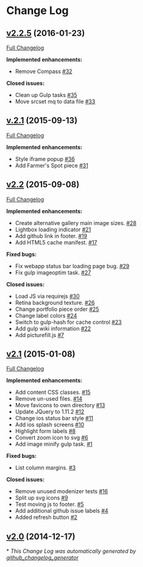 # Change Log

## [v2.2.5](https://github.com/patrickcate/portfolio/tree/v2.2.5) (2016-01-23)
[Full Changelog](https://github.com/patrickcate/portfolio/compare/v.2.1...v2.2.5)

**Implemented enhancements:**

- Remove Compass [\#32](https://github.com/patrickcate/portfolio/issues/32)

**Closed issues:**

- Clean up Gulp tasks [\#35](https://github.com/patrickcate/portfolio/issues/35)
- Move srcset mq to data file [\#33](https://github.com/patrickcate/portfolio/issues/33)

## [v.2.1](https://github.com/patrickcate/portfolio/tree/v.2.1) (2015-09-13)
[Full Changelog](https://github.com/patrickcate/portfolio/compare/v2.2...v.2.1)

**Implemented enhancements:**

- Style iframe popup [\#36](https://github.com/patrickcate/portfolio/issues/36)
- Add Farmer's Spot piece [\#31](https://github.com/patrickcate/portfolio/issues/31)

## [v2.2](https://github.com/patrickcate/portfolio/tree/v2.2) (2015-09-08)
[Full Changelog](https://github.com/patrickcate/portfolio/compare/v2.1...v2.2)

**Implemented enhancements:**

- Create alternative gallery main image sizes. [\#28](https://github.com/patrickcate/portfolio/issues/28)
- Lightbox loading indicator [\#21](https://github.com/patrickcate/portfolio/issues/21)
- Add github link in footer. [\#19](https://github.com/patrickcate/portfolio/issues/19)
- Add HTML5 cache manifest. [\#17](https://github.com/patrickcate/portfolio/issues/17)

**Fixed bugs:**

- Fix webapp status bar loading page bug. [\#29](https://github.com/patrickcate/portfolio/issues/29)
- Fix gulp imageoptim task. [\#27](https://github.com/patrickcate/portfolio/issues/27)

**Closed issues:**

- Load JS via requirejs [\#30](https://github.com/patrickcate/portfolio/issues/30)
- Retina background texture. [\#26](https://github.com/patrickcate/portfolio/issues/26)
- Change portfolio piece order [\#25](https://github.com/patrickcate/portfolio/issues/25)
- Change label colors [\#24](https://github.com/patrickcate/portfolio/issues/24)
- Switch to gulp-hash for cache control [\#23](https://github.com/patrickcate/portfolio/issues/23)
- Add gulp wiki information [\#22](https://github.com/patrickcate/portfolio/issues/22)
- Add picturefill.js [\#7](https://github.com/patrickcate/portfolio/issues/7)

## [v2.1](https://github.com/patrickcate/portfolio/tree/v2.1) (2015-01-08)
[Full Changelog](https://github.com/patrickcate/portfolio/compare/v2.0...v2.1)

**Implemented enhancements:**

- Add content CSS classes. [\#15](https://github.com/patrickcate/portfolio/issues/15)
- Remove un-used files. [\#14](https://github.com/patrickcate/portfolio/issues/14)
- Move favicons to own directory [\#13](https://github.com/patrickcate/portfolio/issues/13)
- Update JQuery to 1.11.2 [\#12](https://github.com/patrickcate/portfolio/issues/12)
- Change ios status bar style [\#11](https://github.com/patrickcate/portfolio/issues/11)
- Add ios splash screens [\#10](https://github.com/patrickcate/portfolio/issues/10)
- Highlight form labels [\#8](https://github.com/patrickcate/portfolio/issues/8)
- Convert zoom icon to svg [\#6](https://github.com/patrickcate/portfolio/issues/6)
- Add image minify gulp task. [\#1](https://github.com/patrickcate/portfolio/issues/1)

**Fixed bugs:**

- List column margins. [\#3](https://github.com/patrickcate/portfolio/issues/3)

**Closed issues:**

- Remove unused modenizer tests [\#16](https://github.com/patrickcate/portfolio/issues/16)
- Split up svg icons [\#9](https://github.com/patrickcate/portfolio/issues/9)
- Test moving js to footer. [\#5](https://github.com/patrickcate/portfolio/issues/5)
- Add additional github issue labels [\#4](https://github.com/patrickcate/portfolio/issues/4)
- Added refresh button [\#2](https://github.com/patrickcate/portfolio/issues/2)

## [v2.0](https://github.com/patrickcate/portfolio/tree/v2.0) (2014-12-17)


\* *This Change Log was automatically generated by [github_changelog_generator](https://github.com/skywinder/Github-Changelog-Generator)*